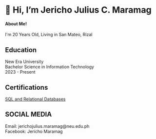 <h1>👋 Hi, I’m Jericho Julius C. Maramag </h1>
<H4> About Me! </H4>
I'm 20 Years Old, Living in San Mateo, Rizal 

<h2> Education </h2>
New Era University 
<br>Bachelor Science in Information Technology</br> 
2023 - Present

<h2> Certifications </h2>
 <a href="https://courses.cognitiveclass.ai/certificates/e5aa1d6df1c74f00aced19236e58ee85#"> SQL and Relational Databases </a> 
 
 <h2> SOCIAL MEDIA </h2>
Email: jerichojulius.maramag@neu.edu.ph
<BR> Facebook: Jericho Maramag</BR>
